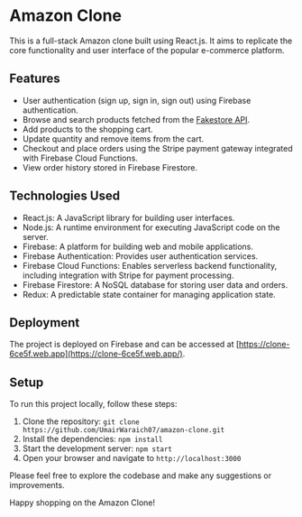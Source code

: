 # Amazon Clone

This is a full-stack Amazon clone built using React.js. It aims to replicate the core functionality and user interface of the popular e-commerce platform.

## Features

- User authentication (sign up, sign in, sign out) using Firebase authentication.
- Browse and search products fetched from the [Fakestore API](https://fakestoreapi.com/).
- Add products to the shopping cart.
- Update quantity and remove items from the cart.
- Checkout and place orders using the Stripe payment gateway integrated with Firebase Cloud Functions.
- View order history stored in Firebase Firestore.

## Technologies Used

- React.js: A JavaScript library for building user interfaces.
- Node.js: A runtime environment for executing JavaScript code on the server.
- Firebase: A platform for building web and mobile applications.
- Firebase Authentication: Provides user authentication services.
- Firebase Cloud Functions: Enables serverless backend functionality, including integration with Stripe for payment processing.
- Firebase Firestore: A NoSQL database for storing user data and orders.
- Redux: A predictable state container for managing application state.

## Deployment

The project is deployed on Firebase and can be accessed at [https://clone-6ce5f.web.app](https://clone-6ce5f.web.app/).

## Setup

To run this project locally, follow these steps:

1. Clone the repository: `git clone https://github.com/UmairWaraich07/amazon-clone.git`
2. Install the dependencies: `npm install`
3. Start the development server: `npm start`
4. Open your browser and navigate to `http://localhost:3000`

Please feel free to explore the codebase and make any suggestions or improvements.

Happy shopping on the Amazon Clone!
